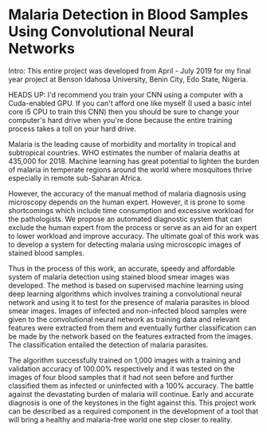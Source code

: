 # Malaria Detection in Blood Samples Using Convolutional Neural Networks
Intro: This entire project was developed from April - July 2019 for my final year project at Benson Idahosa University, Benin City, Edo State, Nigeria.

HEADS UP: I'd recommend you train your CNN using a computer with a Cuda-enabled GPU. If you can't afford one like myself (I used a basic intel core i5 CPU to train this CNN) then you should be sure to change your computer's hard drive when you're done because the entire training process takes a toll on your hard drive.

Malaria is the leading cause of morbidity and mortality in tropical and subtropical countries. WHO
estimates the number of malaria deaths at 435,000 for 2018. Machine learning has great potential
to lighten the burden of malaria in temperate regions around the world where mosquitoes thrive
especially in remote sub-Saharan Africa.

However, the accuracy of the manual method of malaria
diagnosis using microscopy depends on the human expert. However, it is prone to some
shortcomings which include time consumption and excessive workload for the pathologists. We
propose an automated diagnostic system that can exclude the human expert from the process or
serve as an aid for an expert to lower workload and improve accuracy. The ultimate goal of this
work was to develop a system for detecting malaria using microscopic images of stained blood
samples.

Thus in the process of this work, an accurate, speedy and affordable system of malaria detection
using stained blood smear images was developed. The method is based on supervised machine
learning using deep learning algorithms which involves training a convolutional neural network
and using it to test for the presence of malaria parasites in blood smear images. Images of infected
and non-infected blood samples were given to the convolutional neural network as training data
and relevant features were extracted from them and eventually further classification can be made
by the network based on the features extracted from the images. The classification entailed the
detection of malaria parasites.

The algorithm successfully trained on 1,000 images with a training
and validation accuracy of 100.00% respectively and it was tested on the images of four blood
samples that it had not seen before and further classified them as infected or uninfected with a
100% accuracy. The battle against the devastating burden of malaria will continue. Early and
accurate diagnosis is one of the keystones in the fight against this. This project work can be
described as a required component in the development of a tool that will bring a healthy and
malaria-free world one step closer to reality.
